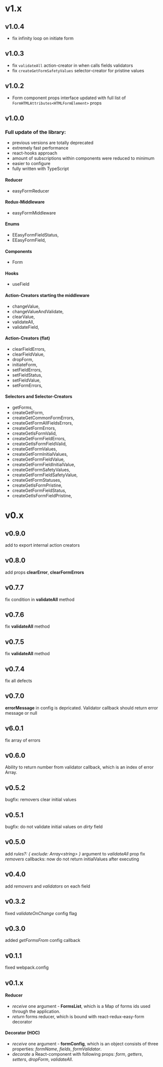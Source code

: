# v1.x
## v1.0.4
- fix infinity loop on initiate form
## v1.0.3
- fix `validateAll` action-creator in when calls fields validators
- fix `createGetFormSafetyValues` selector-creator for pristine values
## v1.0.2
- Form component props interface updated with full list of `FormHTMLAttributes<HTMLFormElement>` props
## v1.0.0
### Full update of the library: 
- previous versions are totally deprecated
- extremely fast performance
- react-hooks approach
- amount of subscriptions within components were reduced to minimum
- easier to configure
- fully written with TypeScript
#### Reducer
- easyFormReducer
#### Redux-Middleware
- easyFormMiddleware
#### Enums
- EEasyFormFieldStatus,
- EEasyFormField,
#### Components
- Form
#### Hooks
- useField
#### Action-Creators starting the middleware
- changeValue,
- changeValueAndValidate,
- clearValue,
- validateAll,
- validateField,
#### Action-Creators (flat)
- clearFieldErrors,
- clearFieldValue,
- dropForm,
- initiateForm,
- setFieldErrors,
- setFieldStatus,
- setFieldValue,
- setFormErrors,
#### Selectors and Selector-Creators
- getForms,
- createGetForm,
- createGetCommonFormErrors,
- createGetFormAllFieldsErrors,
- createGetFormErrors,
- createGetIsFormValid,
- createGetFormFieldErrors,
- createGetIsFormFieldValid,
- createGetFormValues,
- createGetFormInitialValues,
- createGetFormFieldValue,
- createGetFormFieldInitialValue,
- createGetFormSafetyValues,
- createGetFormFieldSafetyValue,
- createGetFormStatuses,
- createGetIsFormPristine,
- createGetFormFieldStatus,
- createGetIsFormFieldPristine,

# v0.x
## v0.9.0
add to export internal action creators
## v0.8.0
add props __clearError__, __clearFormErrors__
## v0.7.7
fix condition in __validateAll__ method
## v0.7.6
fix __validateAll__ method
## v0.7.5
fix __validateAll__ method
## v0.7.4
fix all defects
## v0.7.0
__errorMessage__ in config is depricated. Validator callback should return error message or null
## v6.0.1
fix array of errors
## v0.6.0
Ability to return number from validator callback, which is an index of error Array.
## v0.5.2
bugfix: removers clear initial values
## v0.5.1
bugfix: do not validate initial values on _dirty_ field
## v0.5.0
add _rules?: { exclude: Array\<string\> }_ argument to _validateAll_ prop
fix _removers_ callbacks: now do not return initialValues after executing
## v0.4.0
add _removers_ and _validators_ on each field
## v0.3.2
fixed _validateOnChange_ config flag
## v0.3.0
added _getFormsFrom_ config callback
## v0.1.1
fixed webpack.config
## v0.1.x
#### Reducer
- _receive_ one argument - __FormsList__, which is a Map of forms ids used through the application.
- _return_ forms reducer, which is bound with react-redux-easy-form decorator
#### Decorator (HOC)
- _receive_ one argument - __formConfig__, which is an object consists of three properties: _formName_, _fields_, _formValidator_.
- _decorate_ a React-component with following props: _form_, _getters_, _setters_, _dropForm_, _validateAll_.
